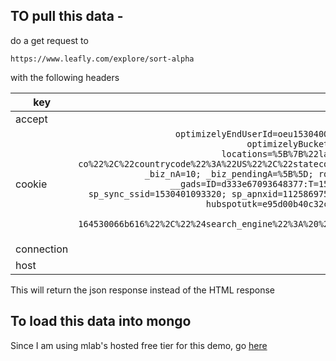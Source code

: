 ## TO pull this data -
do a get request to
```
https://www.leafly.com/explore/sort-alpha
```

with the following headers

key      | value
--------- | -----:
accept  | application/json, text/plain, */*
cookie     |   ```optimizelyEndUserId=oeu1530400890761r0.6520403735539941; optimizelySegments=%7B%221380873998%22%3A%22false%22%2C%221381853736%22%3A%22search%22%2C%221382723995%22%3A%22ff%22%7D; optimizelyBuckets=%7B%7D; .ASPXANONYMOUS=RlBNfFdj20SMkr8mTqvcLRdFjTPh7x3IoO2-LtNrNuPOOl_M4jvrQYtJWLl_QbYfFiXrbyezj8Ph19fvZdR5LYr4VlmAQ2NRJ2-NSvG2C1ywiFlf0; leafly-locations=%5B%7B%22lat%22%3A40.0496%2C%22lon%22%3A-105.2769%2C%22city%22%3A%22Boulder%22%2C%22locationtext%22%3A%22Boulder%2C%20CO%22%2C%22locationslug%22%3A%22boulder-co%22%2C%22countrycode%22%3A%22US%22%2C%22statecode%22%3A%22CO%22%2C%22locationType%22%3A%22City%22%7D%5D; _ceg.s=pb5t1f; _ceg.u=pb5t1f; _biz_uid=161c9db97e474c30bc3b39d4f08adb30; _biz_sid=807697; _biz_nA=10; _biz_pendingA=%5B%5D; roost-notes-read=%7B%22data%22%3A%5B%5D%7D; roost-isopen=false; roost-flyout=false; _ga=GA1.2.1700493477.1530400894; _gid=GA1.2.126304104.1530400894; __gads=ID=d333e67093648377:T=1530400893:S=ALNI_MYCN43ptfJEggdEjPzW7ZehvyI4kA; __qca=P0-2008363471-1530400893755; spid=B4E0AC96-2247-4D5A-BE26-BD32BB431CFC; sp_ssid=1530400895178; sp_sync_ssid=1530401093320; sp_apnxid=1125869751479249583; __hstc=9292970.e95d00b40c32c11f6f7bb26fcadb28b2.1530400896302.1530400896302.1530400896302.1; __hssrc=1; __hssc=9292970.9.1530400896302; hubspotutk=e95d00b40c32c11f6f7bb26fcadb28b2; _cb_ls=1; _cb=BJ7p_mCW_dztDIA6xu; _chartbeat2=.1530400896621.1530401095459.1.BCF9uuDR448yBn-uxIBswDIMC5OKtO.5; _cb_svref=null; mp_74ed528b406df79c0072817961e52d0c_mixpanel=%7B%22distinct_id%22%3A%20%22164530066b51e1-02b12ec68731e1-4a5268-1aeaa0-164530066b616%22%2C%22%24search_engine%22%3A%20%22google%22%2C%22%24initial_referrer%22%3A%20%22https%3A%2F%2Fwww.google.com%2F%22%2C%22%24initial_referring_domain%22%3A%20%22www.google.com%22%7D; _gat_UA-319135-8=1```
connection     |   keep-alive
host     |   www.leafly.com
 
 This will return the json response instead of the HTML response
 
 ## To load this data into mongo
 Since I am using mlab's hosted free tier for this demo, go [here](!https://docs.mlab.com/migrating/#import)
